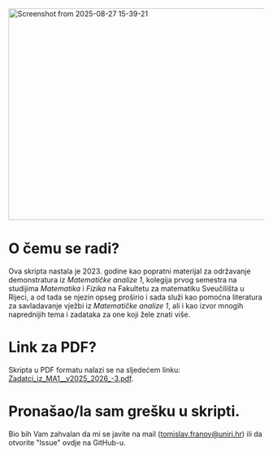 <img width="2346" height="416" alt="Screenshot from 2025-08-27 15-39-21" src="https://github.com/user-attachments/assets/2cac10e2-1f9b-442c-968d-67866781289d" />

# O čemu se radi?
Ova skripta nastala je 2023. godine kao popratni materijal za održavanje demonstratura iz _Matematičke analize 1_, kolegija prvog semestra na
studijima _Matematika_ i _Fizika_ na Fakultetu za matematiku Sveučilišta u Rijeci, a od tada se njezin opseg proširio i sada služi kao pomoćna
literatura za savladavanje vježbi iz _Matematičke analize 1_, ali i kao izvor mnogih naprednijih tema i zadataka za one koji žele znati više.

# Link za PDF?
Skripta u PDF formatu nalazi se na sljedećem linku: [Zadatci_iz_MA1__v2025_2026_-3.pdf](https://github.com/user-attachments/files/22007746/Zadatci_iz_MA1__v2025_2026_-3.pdf).

# Pronašao/la sam grešku u skripti.
Bio bih Vam zahvalan da mi se javite na mail (tomislav.franov@uniri.hr) ili da otvorite "Issue" ovdje na GitHub-u.
